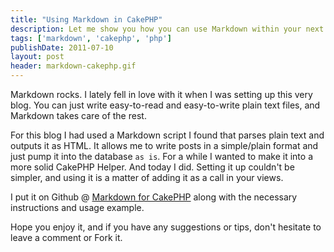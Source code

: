 ```yaml
---
title: "Using Markdown in CakePHP"
description: Let me show you how you can use Markdown within your next CakePHP project
tags: ['markdown', 'cakephp', 'php']
publishDate: 2011-07-10
layout: post
header: markdown-cakephp.gif
---
```


Markdown rocks. I lately fell in love with it when I was setting up this very blog. You can just write easy-to-read and easy-to-write plain text files, and Markdown takes care of the rest.

For this blog I had used a Markdown script I found that parses plain text and outputs it as HTML. It allows me to write posts in a simple/plain format and just pump it into the database `as is`. For a while I wanted to make it into a more solid CakePHP Helper. And today I did. Setting it up couldn't be simpler, and using it is a matter of adding it as a call in your views.

I put it on Github @ [Markdown for CakePHP][1] along with the necessary instructions and usage example.

Hope you enjoy it, and if you have any suggestions or tips, don't hesitate to leave a comment or Fork it.

 [1]: https://github.com/Hyra/markdown "CakePHP Markdown Github"
